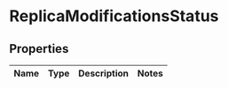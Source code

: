 # ReplicaModificationsStatus

## Properties

|Name | Type | Description | Notes|
|------------ | ------------- | ------------- | -------------|


